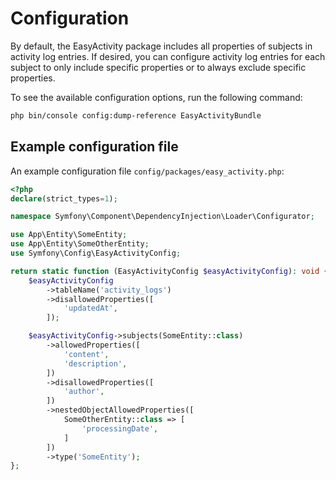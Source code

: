 <!---eonx_docs---
title: Configuration
weight: 1001
---eonx_docs--->

# Configuration

By default, the EasyActivity package includes all properties of subjects in activity log entries.
If desired, you can configure activity log entries for each subject to only include specific properties
or to always exclude specific properties.

To see the available configuration options, run the following command:

```bash
php bin/console config:dump-reference EasyActivityBundle
```

## Example configuration file

An example configuration file `config/packages/easy_activity.php`:

```php
<?php
declare(strict_types=1);

namespace Symfony\Component\DependencyInjection\Loader\Configurator;

use App\Entity\SomeEntity;
use App\Entity\SomeOtherEntity;
use Symfony\Config\EasyActivityConfig;

return static function (EasyActivityConfig $easyActivityConfig): void {
    $easyActivityConfig
        ->tableName('activity_logs')
        ->disallowedProperties([
            'updatedAt',
        ]);

    $easyActivityConfig->subjects(SomeEntity::class)
        ->allowedProperties([
            'content',
            'description',
        ])
        ->disallowedProperties([
            'author',
        ])
        ->nestedObjectAllowedProperties([
            SomeOtherEntity::class => [
                'processingDate',
            ]
        ])
        ->type('SomeEntity');
};

```
